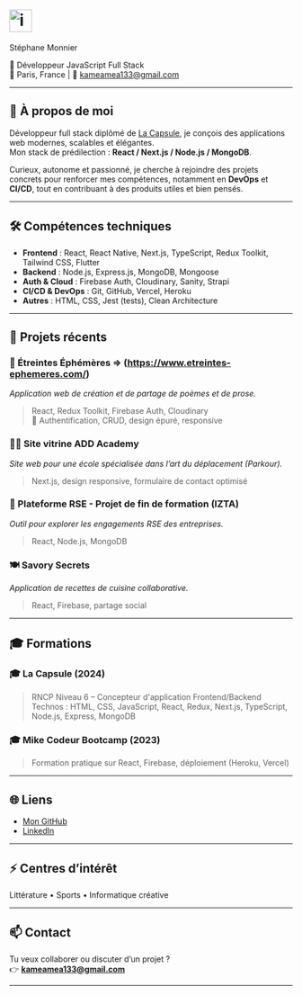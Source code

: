 # <img src="https://i.postimg.cc/8PZwJMGP/github-icon-profile.png" alt="icon" width="40" />
 Stéphane Monnier

🎯 Développeur JavaScript Full Stack  
📍 Paris, France | 📧 kameamea133@gmail.com 

---

## 🚀 À propos de moi

Développeur full stack diplômé de [La Capsule](https://www.lacapsule.academy/), je conçois des applications web modernes, scalables et élégantes.  
Mon stack de prédilection : **React / Next.js / Node.js / MongoDB**.

Curieux, autonome et passionné, je cherche à rejoindre des projets concrets pour renforcer mes compétences, notamment en **DevOps** et **CI/CD**, tout en contribuant à des produits utiles et bien pensés.

---

## 🛠️ Compétences techniques

- **Frontend** : React, React Native, Next.js, TypeScript, Redux Toolkit, Tailwind CSS, Flutter  
- **Backend** : Node.js, Express.js, MongoDB, Mongoose  
- **Auth & Cloud** : Firebase Auth, Cloudinary, Sanity, Strapi  
- **CI/CD & DevOps** : Git, GitHub, Vercel, Heroku  
- **Autres** : HTML, CSS, Jest (tests), Clean Architecture

---

## 📁 Projets récents

### 🌿 Étreintes Éphémères => (https://www.etreintes-ephemeres.com/)
*Application web de création et de partage de poèmes et de prose.*  
> React, Redux Toolkit, Firebase Auth, Cloudinary  
🔸 Authentification, CRUD, design épuré, responsive

### 🏃‍♂️ Site vitrine ADD Academy
*Site web pour une école spécialisée dans l’art du déplacement (Parkour).*  
> Next.js, design responsive, formulaire de contact optimisé

### 🌱 Plateforme RSE - Projet de fin de formation (IZTA)
*Outil pour explorer les engagements RSE des entreprises.*  
> React, Node.js, MongoDB

### 🍽️ Savory Secrets
*Application de recettes de cuisine collaborative.*  
> React, Firebase, partage social

---

## 🎓 Formations

### 🎓 La Capsule (2024)
> RNCP Niveau 6 – Concepteur d'application Frontend/Backend  
Technos : HTML, CSS, JavaScript, React, Redux, Next.js, TypeScript, Node.js, Express, MongoDB

### 🎓 Mike Codeur Bootcamp (2023)
> Formation pratique sur React, Firebase, déploiement (Heroku, Vercel)

---

## 🌐 Liens

- [Mon GitHub](https://github.com/kameamea133)
- [LinkedIn](https://www.linkedin.com/in/stephane-monnier/) 

---

## ⚡ Centres d’intérêt

Littérature • Sports • Informatique créative

---

## 📫 Contact

Tu veux collaborer ou discuter d’un projet ?  
👉 **kameamea133@gmail.com** 

---

